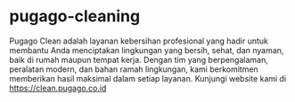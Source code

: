 # pugago-cleaning
Pugago Clean adalah layanan kebersihan profesional yang hadir untuk membantu Anda menciptakan lingkungan yang bersih, sehat, dan nyaman, baik di rumah maupun tempat kerja. Dengan tim yang berpengalaman, peralatan modern, dan bahan ramah lingkungan, kami berkomitmen memberikan hasil maksimal dalam setiap layanan.
Kunjungi website kami di https://clean.pugago.co.id
